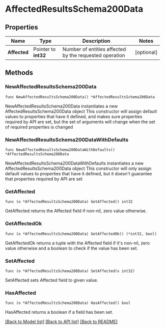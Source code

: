 # AffectedResultsSchema200Data

## Properties

Name | Type | Description | Notes
------------ | ------------- | ------------- | -------------
**Affected** | Pointer to **int32** | Number of entities affected by the requested operation | [optional] 

## Methods

### NewAffectedResultsSchema200Data

`func NewAffectedResultsSchema200Data() *AffectedResultsSchema200Data`

NewAffectedResultsSchema200Data instantiates a new AffectedResultsSchema200Data object
This constructor will assign default values to properties that have it defined,
and makes sure properties required by API are set, but the set of arguments
will change when the set of required properties is changed

### NewAffectedResultsSchema200DataWithDefaults

`func NewAffectedResultsSchema200DataWithDefaults() *AffectedResultsSchema200Data`

NewAffectedResultsSchema200DataWithDefaults instantiates a new AffectedResultsSchema200Data object
This constructor will only assign default values to properties that have it defined,
but it doesn't guarantee that properties required by API are set

### GetAffected

`func (o *AffectedResultsSchema200Data) GetAffected() int32`

GetAffected returns the Affected field if non-nil, zero value otherwise.

### GetAffectedOk

`func (o *AffectedResultsSchema200Data) GetAffectedOk() (*int32, bool)`

GetAffectedOk returns a tuple with the Affected field if it's non-nil, zero value otherwise
and a boolean to check if the value has been set.

### SetAffected

`func (o *AffectedResultsSchema200Data) SetAffected(v int32)`

SetAffected sets Affected field to given value.

### HasAffected

`func (o *AffectedResultsSchema200Data) HasAffected() bool`

HasAffected returns a boolean if a field has been set.


[[Back to Model list]](../README.md#documentation-for-models) [[Back to API list]](../README.md#documentation-for-api-endpoints) [[Back to README]](../README.md)


